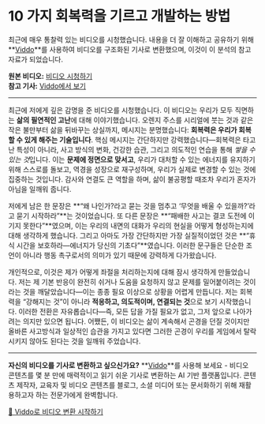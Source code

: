 # 10 가지 회복력을 기르고 개발하는 방법

최근에 매우 통찰력 있는 비디오를 시청했습니다. 내용을 더 잘 이해하고 공유하기 위해 **[Viddo](https://viddo.pro/)**를 사용하여 비디오를 구조화된 기사로 변환했으며, 이것이 이 분석의 참고자료가 되었습니다.

**원본 비디오:** [비디오 시청하기](https://www.youtube.com/watch?v=VNCL1glwyOI)  
**참고 기사:** [Viddo에서 보기](https://viddo.pro/zh/video-result/7522369d-f7b2-4c3c-9bd4-1600fa86ee33)

---

최근에 저에게 깊은 감명을 준 비디오를 시청했습니다. 이 비디오는 우리가 모두 직면하는 **삶의 필연적인 고난**에 대해 이야기했습니다. 오렌지 주스를 시리얼에 붓는 것과 같은 작은 불만부터 삶을 뒤바꾸는 상실까지, 메시지는 분명했습니다: **회복력은 우리가 회복할 수 있게 해주는 기술입니다**. 핵심 메시지는 간단하지만 강력했습니다—회복력은 타고난 특성이 아니라, 사고 방식의 변화, 건강한 습관, 그리고 의도적인 연습을 통해 *쌓을 수 있는 것*입니다. 이는 **문제에 정면으로 맞서고**, 우리가 대처할 수 있는 에너지를 유지하기 위해 스스로를 돌보고, 역경을 성장으로 재구성하며, 우리가 실제로 변경할 수 있는 것에 집중하는 것입니다. 감사와 연결도 큰 역할을 하며, 삶이 불공평할 때조차 우리가 혼자가 아님을 일깨워 줍니다. 

저에게 남은 한 문장은 **“왜 나인가?라고 묻는 것을 멈추고 ‘무엇을 배울 수 있을까?’라고 묻기 시작하라”**는 것이었습니다. 또 다른 문장은 **“패배한 사고는 결코 도전에 이기지 못한다”**였으며, 이는 우리의 내면의 대화가 우리의 현실을 어떻게 형성하는지에 대해 생각하게 했습니다. 그리고 아마도 가장 간단하지만 가장 실질적이었던 것은 **“휴식 시간을 보호하라—에너지가 당신의 기초다”**였습니다. 이러한 문구들은 단순한 조언이 아니라 행동 촉구로서의 의미가 있기 때문에 강력하게 다가왔습니다. 

개인적으로, 이것은 제가 어떻게 좌절을 처리하는지에 대해 잠시 생각하게 만들었습니다. 저는 제 기본 반응이 완전히 쉬거나 도움을 요청하지 않고 문제를 밀어붙이려는 것이라는 것을 깨달았습니다—이는 종종 필요 이상으로 상황을 어렵게 만듭니다. 저는 회복력을 “강해지는 것”이 아니라 **적응하고, 의도적이며, 연결되는 것**으로 보기 시작했습니다. 이러한 전환은 자유롭습니다—즉, 모든 답을 가질 필요가 없고, 그저 앞으로 나아가려는 의지만 있으면 됩니다. 어쨌든, 이 비디오는 삶이 계속해서 곤경을 던질 것이지만 올바른 사고방식과 일상적인 습관을 가지고 있다면 그러한 곤경이 우리를 게임에서 탈락시키지 않아도 된다는 것을 일깨워 주었습니다.

---

**자신의 비디오를 기사로 변환하고 싶으신가요?** **[Viddo](https://viddo.pro/)**를 사용해 보세요 - 비디오 콘텐츠를 몇 분 만에 매력적이고 읽기 쉬운 기사로 변환하는 AI 기반 플랫폼입니다. 콘텐츠 제작자, 교육자 및 비디오 콘텐츠를 블로그, 소셜 미디어 또는 문서화하기 위해 재활용하고자 하는 전문가에게 완벽합니다.

[🚀 Viddo로 비디오 변환 시작하기](https://viddo.pro/)